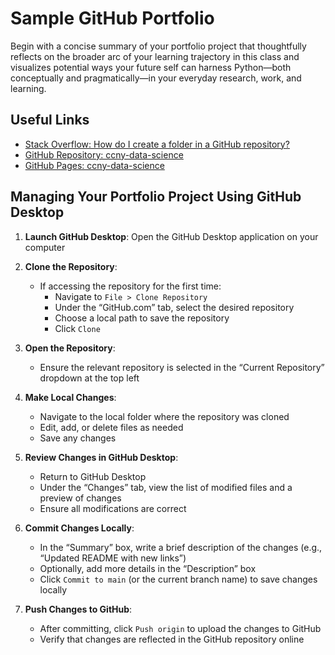 # Sample GitHub Portfolio
Begin with a concise summary of your portfolio project that thoughtfully reflects on the broader arc of your learning trajectory in this class and visualizes potential ways your future self can harness Python—both conceptually and pragmatically—in your everyday research, work, and learning.

## Useful Links
- [Stack Overflow: How do I create a folder in a GitHub repository?](https://stackoverflow.com/questions/12258399/how-do-i-create-a-folder-in-a-github-repository)
- [GitHub Repository: ccny-data-science](https://github.com/zmuhls/ccny-data-science)
- [GitHub Pages: ccny-data-science](https://zmuhls.github.io/ccny-data-science/)

## Managing Your Portfolio Project Using GitHub Desktop
1. **Launch GitHub Desktop**: Open the GitHub Desktop application on your computer

2. **Clone the Repository**:
    - If accessing the repository for the first time:
        - Navigate to `File > Clone Repository`
        - Under the “GitHub.com” tab, select the desired repository
        - Choose a local path to save the repository
        - Click `Clone`

3. **Open the Repository**:
    - Ensure the relevant repository is selected in the “Current Repository” dropdown at the top left

4. **Make Local Changes**:
    - Navigate to the local folder where the repository was cloned
    - Edit, add, or delete files as needed
    - Save any changes

5. **Review Changes in GitHub Desktop**:
    - Return to GitHub Desktop
    - Under the “Changes” tab, view the list of modified files and a preview of changes
    - Ensure all modifications are correct

6. **Commit Changes Locally**:
    - In the “Summary” box, write a brief description of the changes (e.g., “Updated README with new links”)
    - Optionally, add more details in the “Description” box
    - Click `Commit to main` (or the current branch name) to save changes locally

7. **Push Changes to GitHub**:
    - After committing, click `Push origin` to upload the changes to GitHub
    - Verify that changes are reflected in the GitHub repository online
